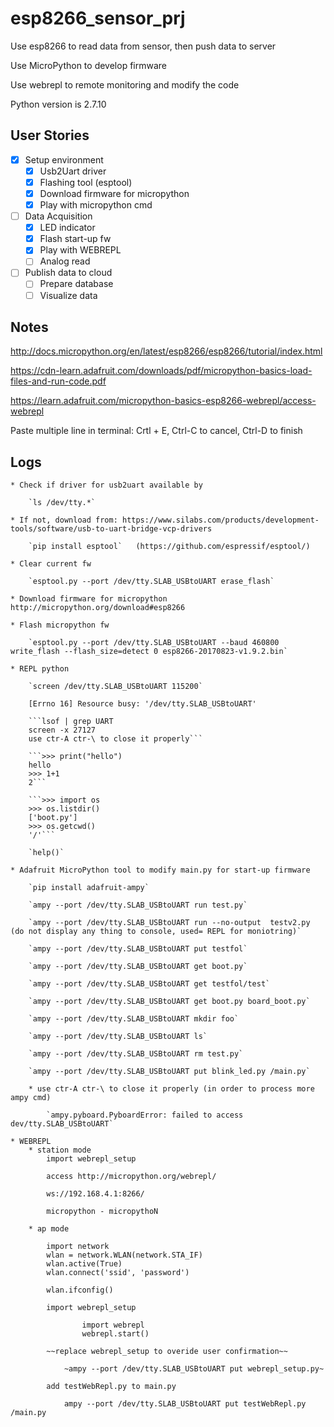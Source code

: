 # esp8266_sensor_prj

Use esp8266 to read data from sensor, then push data to server

Use MicroPython to develop firmware

Use webrepl to remote monitoring and modify the code

Python version is 2.7.10


## User Stories

* [x] Setup environment
	* [x] Usb2Uart driver
	* [x] Flashing tool (esptool)
	* [x] Download firmware for micropython
	* [x] Play with micropython cmd

* [ ] Data Acquisition
	* [x] LED indicator
	* [x] Flash start-up fw
	* [x] Play with WEBREPL
	* [ ] Analog read

* [ ] Publish data to cloud
	* [ ] Prepare database
	* [ ] Visualize data

## Notes
http://docs.micropython.org/en/latest/esp8266/esp8266/tutorial/index.html

https://cdn-learn.adafruit.com/downloads/pdf/micropython-basics-load-files-and-run-code.pdf

https://learn.adafruit.com/micropython-basics-esp8266-webrepl/access-webrepl

Paste multiple line in terminal: Crtl + E,  Ctrl-C to cancel, Ctrl-D to finish

## Logs
	* Check if driver for usb2uart available by

		`ls /dev/tty.*`

	* If not, download from: https://www.silabs.com/products/development-tools/software/usb-to-uart-bridge-vcp-drivers

		`pip install esptool`	(https://github.com/espressif/esptool/)

	* Clear current fw

		`esptool.py --port /dev/tty.SLAB_USBtoUART erase_flash`

	* Download firmware for micropython http://micropython.org/download#esp8266

	* Flash micropython fw

		`esptool.py --port /dev/tty.SLAB_USBtoUART --baud 460800 write_flash --flash_size=detect 0 esp8266-20170823-v1.9.2.bin`

	* REPL python

		`screen /dev/tty.SLAB_USBtoUART 115200`

		[Errno 16] Resource busy: '/dev/tty.SLAB_USBtoUART'

		```lsof | grep UART
		screen -x 27127
		use ctr-A ctr-\ to close it properly```

		```>>> print("hello")
		hello
		>>> 1+1
		2```

		```>>> import os
		>>> os.listdir()
		['boot.py']
		>>> os.getcwd()
		'/'```

		`help()`

	* Adafruit MicroPython tool to modify main.py for start-up firmware

		`pip install adafruit-ampy`

		`ampy --port /dev/tty.SLAB_USBtoUART run test.py`

		`ampy --port /dev/tty.SLAB_USBtoUART run --no-output  testv2.py 	(do not display any thing to console, used= REPL for moniotring)`

		`ampy --port /dev/tty.SLAB_USBtoUART put testfol`

		`ampy --port /dev/tty.SLAB_USBtoUART get boot.py`

		`ampy --port /dev/tty.SLAB_USBtoUART get testfol/test`

		`ampy --port /dev/tty.SLAB_USBtoUART get boot.py board_boot.py`

		`ampy --port /dev/tty.SLAB_USBtoUART mkdir foo`

		`ampy --port /dev/tty.SLAB_USBtoUART ls`

		`ampy --port /dev/tty.SLAB_USBtoUART rm test.py`

		`ampy --port /dev/tty.SLAB_USBtoUART put blink_led.py /main.py`

		* use ctr-A ctr-\ to close it properly (in order to process more ampy cmd)

			`ampy.pyboard.PyboardError: failed to access dev/tty.SLAB_USBtoUART`

	* WEBREPL
		* station mode
			import webrepl_setup

			access http://micropython.org/webrepl/

			ws://192.168.4.1:8266/

			micropython - micropythoN

		* ap mode

			import network
			wlan = network.WLAN(network.STA_IF)
			wlan.active(True)
			wlan.connect('ssid', 'password')

			wlan.ifconfig()

			import webrepl_setup

					import webrepl
					webrepl.start()

			~~replace webrepl_setup to overide user confirmation~~

				~ampy --port /dev/tty.SLAB_USBtoUART put webrepl_setup.py~

			add testWebRepl.py to main.py

				ampy --port /dev/tty.SLAB_USBtoUART put testWebRepl.py /main.py


